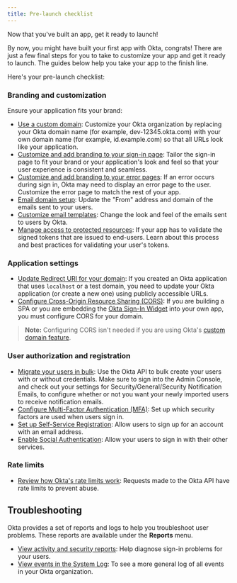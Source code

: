 ```yaml
---
title: Pre-launch checklist
---
```


Now that you've built an app, get it ready to launch!

By now, you might have built your first app with Okta, congrats! There are just a few final steps for you to take to customize your app and get it ready to launch. The guides below help you take your app to the finish line.

Here's your pre-launch checklist:

### Branding and customization

Ensure your application fits your brand:

* [Use a custom domain](/docs/guides/custom-url-domain/overview/): Customize your Okta organization by replacing your Okta domain name (for example, dev-12345.okta.com) with your own domain name (for example, id.example.com) so that all URLs look like your application.
* [Customize and add branding to your sign-in page](/docs/guides/style-the-widget/): Tailor the sign-in page to fit your brand or your application's look and feel so that your user experience is consistent and seamless.
* [Customize and add branding to your error pages](/docs/guides/custom-error-pages/overview/): If an error occurs during sign in, Okta may need to display an error page to the user. Customize the error page to match the rest of your app.
* [Email domain setup](/docs/guides/email-customization/configure-custom-email-domain/): Update the "From" address and domain of the emails sent to your users.
* [Customize email templates](/docs/guides/email-customization/customize-email-templates/): Change the look and feel of the emails sent to users by Okta.
* [Manage access to protected resources](/docs/guides/validate-access-tokens/go/overview/): If your app has to validate the signed tokens that are issued to end-users. Learn about this process and best practices for validating your user's tokens.

### Application settings

* [Update Redirect URI for your domain](/docs/guides/sign-into-web-app/): If you created an Okta application that uses `localhost` or a test domain, you need to update your Okta application (or create a new one) using publicly accessible URLs.
* [Configure Cross-Origin Resource Sharing (CORS)](/docs/guides/enable-cors/): If you are building a SPA or you are embedding the [Okta Sign-In Widget](/code/javascript/okta_sign-in_widget/) into your own app, you must configure CORS for your domain.

> **Note:** Configuring CORS isn't needed if you are using Okta's [custom domain feature](/docs/guides/custom-url-domain/enable-the-custom-domain/).

### User authorization and registration

* [Migrate your users in bulk](/docs/guides/migrate-to-okta/bulk-migration-with-credentials/): Use the Okta API to bulk create your users with or without credentials. Make sure to sign into the Admin Console, and check out your settings for Security/General/Security Notification Emails, to configure whether or not you want your newly imported users to receive notification emails.
* [Configure Multi-Factor Authentication (MFA)](/docs/guides/mfa/ga/set-up-org/): Set up which security factors are used when users sign in.
* [Set up Self-Service Registration](/docs/guides/set-up-self-service-registration/): Allow users to sign up for an account with an email address.
* [Enable Social Authentication](/docs/guides/add-an-external-idp/): Allow your users to sign in with their other services.

### Rate limits

* [Review how Okta's rate limits work](/docs/reference/rate-limits/): Requests made to the Okta API have rate limits to prevent abuse.

## Troubleshooting

Okta provides a set of reports and logs to help you troubleshoot user problems. These reports are available under the **Reports** menu.

* [View activity and security reports](https://help.okta.com/okta_help.htm?id=ext_Reports): Help diagnose sign-in problems for your users.
* [View events in the System Log](https://help.okta.com/okta_help.htm?id=ext_Reports_SysLog): To see a more general log of all events in your Okta organization.
